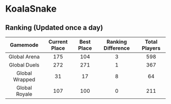 # KoalaSnake

## Ranking (Updated once a day)
| Gamemode | Current Place | Best Place | Ranking Difference | Total Players |
|:--------:|:-------------:|:----------:|:------------------:|:-------------:|
| Global Arena | 175 | 104 | 3 | 598 |
| Global Duels | 272 | 271 | 1 | 367 |
| Global Wrapped | 31 | 17 | 8 | 64 |
| Global Royale | 107 | 100 | 0 | 211 |

